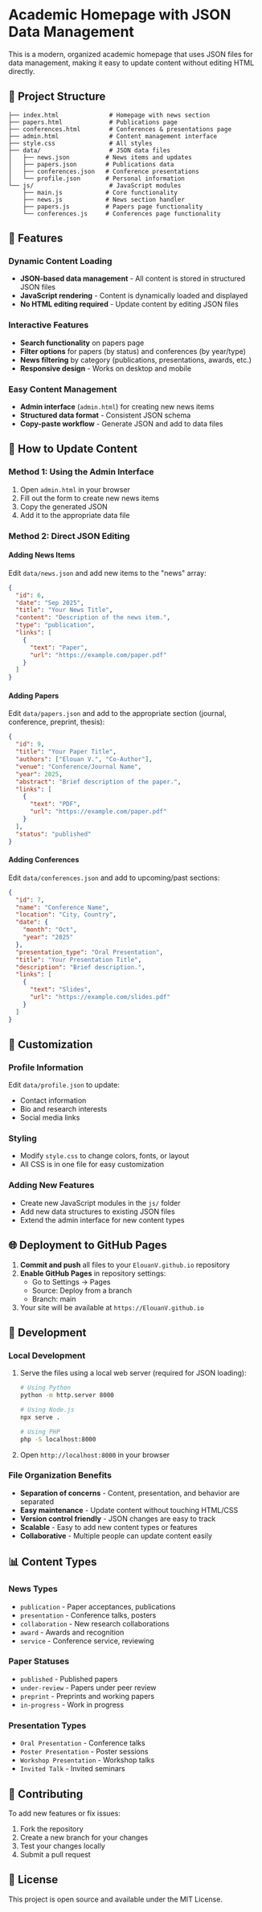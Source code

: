 # Academic Homepage with JSON Data Management

This is a modern, organized academic homepage that uses JSON files for data management, making it easy to update content without editing HTML directly.

## 📁 Project Structure

```
├── index.html              # Homepage with news section
├── papers.html             # Publications page
├── conferences.html        # Conferences & presentations page
├── admin.html              # Content management interface
├── style.css               # All styles
├── data/                   # JSON data files
│   ├── news.json          # News items and updates
│   ├── papers.json        # Publications data
│   ├── conferences.json   # Conference presentations
│   └── profile.json       # Personal information
└── js/                     # JavaScript modules
    ├── main.js            # Core functionality
    ├── news.js            # News section handler
    ├── papers.js          # Papers page functionality
    └── conferences.js     # Conferences page functionality
```

## 🚀 Features

### Dynamic Content Loading
- **JSON-based data management** - All content is stored in structured JSON files
- **JavaScript rendering** - Content is dynamically loaded and displayed
- **No HTML editing required** - Update content by editing JSON files

### Interactive Features
- **Search functionality** on papers page
- **Filter options** for papers (by status) and conferences (by year/type)
- **News filtering** by category (publications, presentations, awards, etc.)
- **Responsive design** - Works on desktop and mobile

### Easy Content Management
- **Admin interface** (`admin.html`) for creating new news items
- **Structured data format** - Consistent JSON schema
- **Copy-paste workflow** - Generate JSON and add to data files

## 📝 How to Update Content

### Method 1: Using the Admin Interface
1. Open `admin.html` in your browser
2. Fill out the form to create new news items
3. Copy the generated JSON
4. Add it to the appropriate data file

### Method 2: Direct JSON Editing

#### Adding News Items
Edit `data/news.json` and add new items to the "news" array:

```json
{
  "id": 6,
  "date": "Sep 2025",
  "title": "Your News Title",
  "content": "Description of the news item.",
  "type": "publication",
  "links": [
    {
      "text": "Paper",
      "url": "https://example.com/paper.pdf"
    }
  ]
}
```

#### Adding Papers
Edit `data/papers.json` and add to the appropriate section (journal, conference, preprint, thesis):

```json
{
  "id": 9,
  "title": "Your Paper Title",
  "authors": ["Elouan V.", "Co-Author"],
  "venue": "Conference/Journal Name",
  "year": 2025,
  "abstract": "Brief description of the paper.",
  "links": [
    {
      "text": "PDF",
      "url": "https://example.com/paper.pdf"
    }
  ],
  "status": "published"
}
```

#### Adding Conferences
Edit `data/conferences.json` and add to upcoming/past sections:

```json
{
  "id": 7,
  "name": "Conference Name",
  "location": "City, Country",
  "date": {
    "month": "Oct",
    "year": "2025"
  },
  "presentation_type": "Oral Presentation",
  "title": "Your Presentation Title",
  "description": "Brief description.",
  "links": [
    {
      "text": "Slides",
      "url": "https://example.com/slides.pdf"
    }
  ]
}
```

## 🎨 Customization

### Profile Information
Edit `data/profile.json` to update:
- Contact information
- Bio and research interests
- Social media links

### Styling
- Modify `style.css` to change colors, fonts, or layout
- All CSS is in one file for easy customization

### Adding New Features
- Create new JavaScript modules in the `js/` folder
- Add new data structures to existing JSON files
- Extend the admin interface for new content types

## 🌐 Deployment to GitHub Pages

1. **Commit and push** all files to your `ElouanV.github.io` repository
2. **Enable GitHub Pages** in repository settings:
   - Go to Settings → Pages
   - Source: Deploy from a branch
   - Branch: main
3. Your site will be available at `https://ElouanV.github.io`

## 🔧 Development

### Local Development
1. Serve the files using a local web server (required for JSON loading):
   ```bash
   # Using Python
   python -m http.server 8000
   
   # Using Node.js
   npx serve .
   
   # Using PHP
   php -S localhost:8000
   ```
2. Open `http://localhost:8000` in your browser

### File Organization Benefits
- **Separation of concerns** - Content, presentation, and behavior are separated
- **Easy maintenance** - Update content without touching HTML/CSS
- **Version control friendly** - JSON changes are easy to track
- **Scalable** - Easy to add new content types or features
- **Collaborative** - Multiple people can update content easily

## 📊 Content Types

### News Types
- `publication` - Paper acceptances, publications
- `presentation` - Conference talks, posters
- `collaboration` - New research collaborations
- `award` - Awards and recognition
- `service` - Conference service, reviewing

### Paper Statuses
- `published` - Published papers
- `under-review` - Papers under peer review
- `preprint` - Preprints and working papers
- `in-progress` - Work in progress

### Presentation Types
- `Oral Presentation` - Conference talks
- `Poster Presentation` - Poster sessions
- `Workshop Presentation` - Workshop talks
- `Invited Talk` - Invited seminars

## 🤝 Contributing

To add new features or fix issues:
1. Fork the repository
2. Create a new branch for your changes
3. Test your changes locally
4. Submit a pull request

## 📄 License

This project is open source and available under the MIT License.
